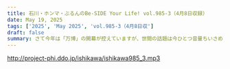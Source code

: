```yaml
---
title: 石川・ホンマ・ぶるんのBe-SIDE Your Life! vol.985-3（4月8日収録）
date: May 19, 2025
tags: ['2025', 'May 2025', 'vol.985-3（4月8日収']
draft: false
summary: さて今年は「万博」の開幕が控えていますが、世間の話題は今ひとつ音量ちいさめ？そんな中、今回の「いきなりスカイプ」では【万博の"民間目線"情報】や【開催ウラ事情】が垣間見られます。※ご応募・ご参加、ありがとうございました！万博に関して「行ったよ」「私はココが面白かった」など、番組メール「 biho@be-side.jp 」に感想を聞かせてください。
---
```


http://project-phi.ddo.jp/ishikawa/ishikawa985_3.mp3